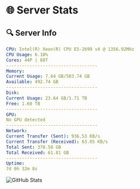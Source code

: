 # 🌐 Server Stats
## 🔍 Server Info
```yaml
CPU: Intel(R) Xeon(R) CPU E5-2699 v4 @ 1356.92MHz
CPU Usage: 6.10%
Cores: 44P | 88T
-----------------------------------
Memory:
Current Usage: 7.64 GB/503.74 GB
Available: 492.74 GB
-----------------------------------
Disk:
Current Usage: 23.64 GB/1.71 TB
Free: 1.60 TB
-----------------------------------
GPU:
No GPU detected
-----------------------------------
Network:
Current Transfer (Sent): 936.53 KB/s
Current Transfer (Received): 63.05 KB/s
Total Sent: 370.50 GB
Total Received: 61.81 GB
-----------------------------------
Uptime:
7d 0h 32m 8s
```
![GitHub Stats](https://img.shields.io/badge/Updated-2025-04-26_17:40:56-blue)